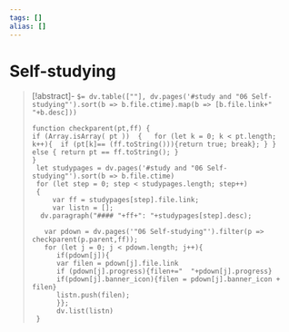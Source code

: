 ```yaml
---
tags: []
alias: []
---
```


# Self-studying

> [!abstract]- `$= dv.table([""], dv.pages('#study and "06 Self-studying"').sort(b => b.file.ctime).map(b => [b.file.link+" "+b.desc]))`
> ```dataviewjs
> function checkparent(pt,ff) {  
> if (Array.isArray( pt ))  {   for (let k = 0; k < pt.length; k++){  if (pt[k]== (ff.toString())){return true; break}; } }
> else { return pt == ff.toString(); }
> } 
>  let studypages = dv.pages('#study and "06 Self-studying"').sort(b => b.file.ctime)
>  for (let step = 0; step < studypages.length; step++)
>  {
>      var ff = studypages[step].file.link;
>      var listn = [];
>  	dv.paragraph("#### "+ff+": "+studypages[step].desc);
>  
>    var pdown = dv.pages('"06 Self-studying"').filter(p => checkparent(p.parent,ff));
>    for (let j = 0; j < pdown.length; j++){
>       if(pdown[j]){
>       var filen = pdown[j].file.link
>       if (pdown[j].progress){filen+="  "+pdown[j].progress}
>       if(pdown[j].banner_icon){filen = pdown[j].banner_icon + filen}
>       listn.push(filen);
>       }};
>       dv.list(listn)
>  }
> ```